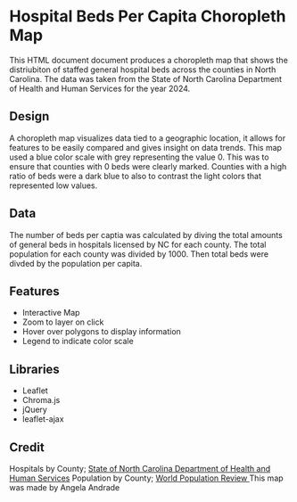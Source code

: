 # Hospital Beds Per Capita Choropleth Map 
This HTML document document produces a choropleth map that shows the distriubiton of staffed general hospital beds across the counties in North Carolina. The data was taken from the State of North Carolina Department of Health and Human Services for the year 2024.
## Design
A choropleth map visualizes data tied to a geographic location, it allows for features to be easily compared and gives insight on data trends. This map used a blue color scale with grey representing the value 0. This was to ensure that counties with 0 beds were clearly marked. Counties with a high ratio of beds were a dark blue to also to contrast the light colors that represented low values.
## Data
The number of beds per captia was calculated by diving the total amounts of general beds in hospitals licensed by NC for each county. The total population for each county was divided by 1000. Then total beds were divded by the population per capita.
## Features
- Interactive Map
- Zoom to layer on click
- Hover over polygons to display information
- Legend to indicate color scale
## Libraries
- Leaflet
- Chroma.js
- jQuery
- leaflet-ajax
## Credit
Hospitals by County; <a href="https://info.ncdhhs.gov/dhsr/data/hllistco.pdf">State of North Carolina Department of Health and Human Services</a> Population by County; <a href="https://worldpopulationreview.com/states/north-carolina/counties"> World Population Review </a>
This map was made by Angela Andrade